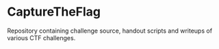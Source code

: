 # CaptureTheFlag

Repository containing challenge source, handout scripts and writeups of various CTF challenges.